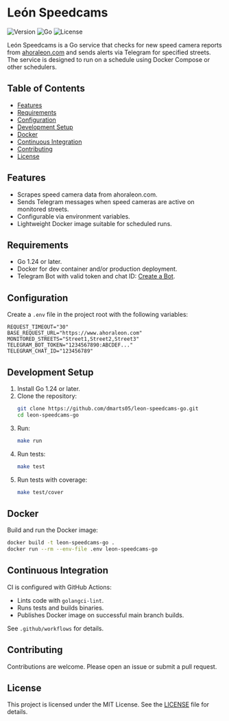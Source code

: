 # León Speedcams
![Version](https://img.shields.io/badge/Version-1.0.0-brightgreen.svg)
![Go](https://img.shields.io/badge/Go-1.22-brightgreen.svg)
![License](https://img.shields.io/badge/License-MIT-blue.svg)

León Speedcams is a Go service that checks for new speed camera reports from [ahoraleon.com](https://www.ahoraleon.com) and sends alerts via Telegram for specified streets. The service is designed to run on a schedule using Docker Compose or other schedulers.

## Table of Contents
- [Features](#features)
- [Requirements](#requirements)
- [Configuration](#configuration)
- [Development Setup](#development-setup)
- [Docker](#docker)
- [Continuous Integration](#continuous-integration)
- [Contributing](#contributing)
- [License](#license)

## Features
- Scrapes speed camera data from ahoraleon.com.
- Sends Telegram messages when speed cameras are active on monitored streets.
- Configurable via environment variables.
- Lightweight Docker image suitable for scheduled runs.

## Requirements
- Go 1.24 or later.
- Docker for dev container and/or production deployment.
- Telegram Bot with valid token and chat ID: [Create a Bot](https://core.telegram.org/bots#6-botfather).

## Configuration
Create a `.env` file in the project root with the following variables:

```dotenv
REQUEST_TIMEOUT="30"
BASE_REQUEST_URL="https://www.ahoraleon.com"
MONITORED_STREETS="Street1,Street2,Street3"
TELEGRAM_BOT_TOKEN="1234567890:ABCDEF..."
TELEGRAM_CHAT_ID="123456789"
```

## Development Setup
1. Install Go 1.24 or later.
2. Clone the repository:
   ```bash
   git clone https://github.com/dmarts05/leon-speedcams-go.git
   cd leon-speedcams-go
   ```
3. Run:
   ```bash
   make run
   ```
4. Run tests:
   ```bash
   make test
   ```
5. Run tests with coverage:
   ```bash
   make test/cover
   ```

## Docker
Build and run the Docker image:

```bash
docker build -t leon-speedcams-go .
docker run --rm --env-file .env leon-speedcams-go
```

## Continuous Integration
CI is configured with GitHub Actions:
- Lints code with `golangci-lint`.
- Runs tests and builds binaries.
- Publishes Docker image on successful main branch builds.

See `.github/workflows` for details.

## Contributing
Contributions are welcome. Please open an issue or submit a pull request.

## License
This project is licensed under the MIT License. See the [LICENSE](LICENSE) file for details.